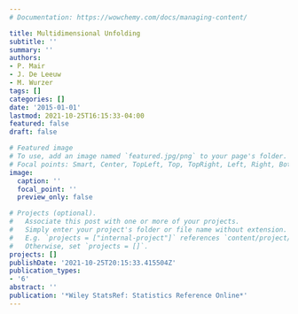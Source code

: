 ```yaml
---
# Documentation: https://wowchemy.com/docs/managing-content/

title: Multidimensional Unfolding
subtitle: ''
summary: ''
authors:
- P. Mair
- J. De Leeuw
- M. Wurzer
tags: []
categories: []
date: '2015-01-01'
lastmod: 2021-10-25T16:15:33-04:00
featured: false
draft: false

# Featured image
# To use, add an image named `featured.jpg/png` to your page's folder.
# Focal points: Smart, Center, TopLeft, Top, TopRight, Left, Right, BottomLeft, Bottom, BottomRight.
image:
  caption: ''
  focal_point: ''
  preview_only: false

# Projects (optional).
#   Associate this post with one or more of your projects.
#   Simply enter your project's folder or file name without extension.
#   E.g. `projects = ["internal-project"]` references `content/project/deep-learning/index.md`.
#   Otherwise, set `projects = []`.
projects: []
publishDate: '2021-10-25T20:15:33.415504Z'
publication_types:
- '6'
abstract: ''
publication: '*Wiley StatsRef: Statistics Reference Online*'
---
```

